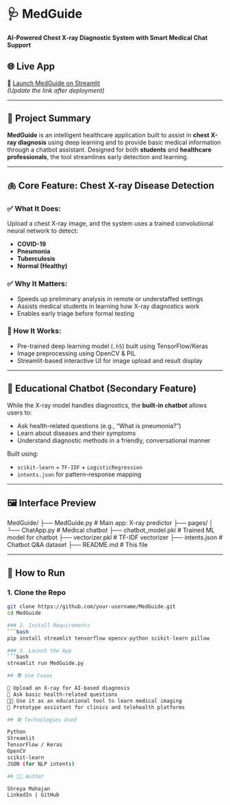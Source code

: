 # 🩺 MedGuide

**AI-Powered Chest X-ray Diagnostic System with Smart Medical Chat Support**


## 🌐 Live App

🔗 [Launch MedGuide on Streamlit]((https://huggingface.co/spaces/shreyamahajan5/MedGuide))  
*(Update the link after deployment)*

---

## 📌 Project Summary

**MedGuide** is an intelligent healthcare application built to assist in **chest X-ray diagnosis** using deep learning and to provide basic medical information through a chatbot assistant. Designed for both **students** and **healthcare professionals**, the tool streamlines early detection and learning.

---

## 🫁 Core Feature: Chest X-ray Disease Detection

### ✅ What It Does:
Upload a chest X-ray image, and the system uses a trained convolutional neural network to detect:

- **COVID-19**
- **Pneumonia**
- **Tuberculosis**
- **Normal (Healthy)**

### ✅ Why It Matters:
- Speeds up preliminary analysis in remote or understaffed settings
- Assists medical students in learning how X-ray diagnostics work
- Enables early triage before formal testing

### 🧠 How It Works:
- Pre-trained deep learning model (`.h5`) built using TensorFlow/Keras
- Image preprocessing using OpenCV & PIL
- Streamlit-based interactive UI for image upload and result display

---

## 💬 Educational Chatbot (Secondary Feature)

While the X-ray model handles diagnostics, the **built-in chatbot** allows users to:
- Ask health-related questions (e.g., “What is pneumonia?”)
- Learn about diseases and their symptoms
- Understand diagnostic methods in a friendly, conversational manner

Built using:
- `scikit-learn` + `TF-IDF` + `LogisticRegression`
- `intents.json` for pattern–response mapping

---

## 🖼️ Interface Preview

MedGuide/
├── MedGuide.py # Main app: X-ray predictor
├── pages/
│ └── ChatApp.py # Medical chatbot
├── chatbot_model.pkl # Trained ML model for chatbot
├── vectorizer.pkl # TF-IDF vectorizer
├── intents.json # Chatbot Q&A dataset
├── README.md # This file


---

## 🚀 How to Run

### 1. Clone the Repo
```bash
git clone https://github.com/your-username/MedGuide.git
cd MedGuide

### 2. Install Requirements
```bash
pip install streamlit tensorflow opencv-python scikit-learn pillow

### 3. Launch the App
```bash
streamlit run MedGuide.py

## 📚 Use Cases

🧪 Upload an X-ray for AI-based diagnosis
🧠 Ask basic health-related questions
🧑‍🎓 Use it as an educational tool to learn medical imaging
🏥 Prototype assistant for clinics and telehealth platforms

## 🛠 Technologies Used

Python
Streamlit
TensorFlow / Keras
OpenCV
scikit-learn
JSON (for NLP intents)

## 👩‍💻 Author

Shreya Mahajan
LinkedIn | GitHub

